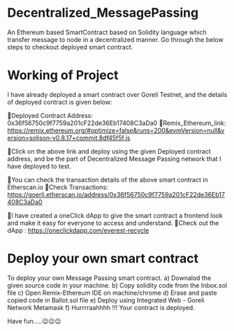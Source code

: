 # Decentralized_MessagePassing
An Ethereum based SmartContract based on Solidity language which transfer message to node in a decentralized manner.
Go through the below steps to checkout deployed smart contract.

# Working of Project
I have already deployed a smart contract over Goreli Testnet, and the details of deployed contract is given below:

📌Deployed Contract Address: 0x36f56750c9f7759a201cF22de36Eb17408C3aDa0
🔗Remix_Ethereum_link: https://remix.ethereum.org/#optimize=false&runs=200&evmVersion=null&version=soljson-v0.8.17+commit.8df45f5f.js

📌Click on the above link and deploy using the given Deployed contract address, and be the part of Decentralized Message Passing network that I have deployed to test.

📌You can check the transaction details of the above smart contract in Etherscan.io
🔗Check Transactions: https://goerli.etherscan.io/address/0x36f56750c9f7759a201cF22de36Eb17408C3aDa0
   
📌I have created a oneClick dApp to give the smart contract a frontend look and make it easy for everyone to access and understand.
🔗Check out the dApp : https://oneclickdapp.com/everest-recycle


# Deploy your own smart contract 
To deploy your own Message Passing smart contract.
  a) Downalod the given source code in your machine.
  b) Copy solidity code from the Inbox.sol file 
  c) Open Remix-Ethereum IDE on machine/chrome
  d) Erase and paste copied code in Ballot.sol file 
  e) Deploy using Integrated Web - Goreli Network Metamask 
  f) Hurrrraahhhh !!! Your contract is deployed.

 Have fun.....😉😉😉
